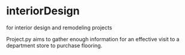 # interiorDesign
for interior design and remodeling projects

Project.py aims to gather enough information for an effective visit to a department store to purchase flooring.

